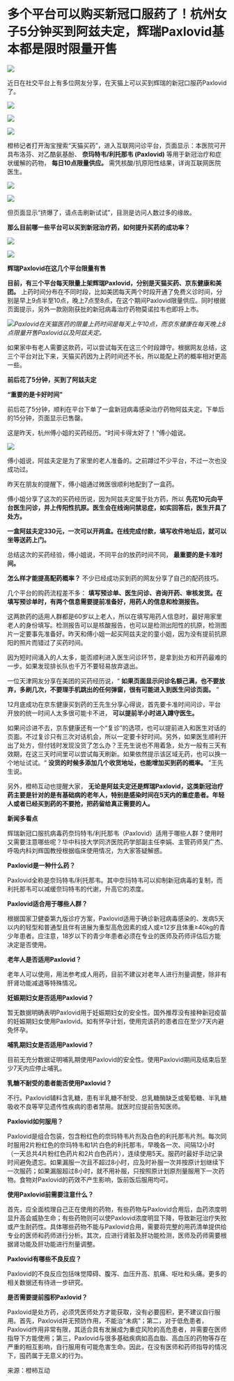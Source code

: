 # 多个平台可以购买新冠口服药了！杭州女子5分钟买到阿兹夫定，辉瑞Paxlovid基本都是限时限量开售

![](https://inews.gtimg.com/newsapp_bt/0/15603495262/1000)

近日在社交平台上有多位网友分享，在天猫上可以买到辉瑞的新冠口服药Paxlovid了。

![](https://inews.gtimg.com/newsapp_bt/0/15603495238/1000)

![](https://inews.gtimg.com/newsapp_bt/0/15603495240/1000)

![](https://inews.gtimg.com/newsapp_bt/0/15603495233/1000)

橙柿记者打开淘宝搜索“天猫买药”，进入互联网问诊平台，页面显示：本医院可开具布洛芬、对乙酷氨基酚、 **奈玛特韦/利托那韦 (Paxlovid)**
等用于新冠治疗和症状缓解的药物， **每日10点限量供应。** 需凭核酸/抗原阳性结果，详询互联网医院医生。

![](https://inews.gtimg.com/newsapp_bt/0/15603495244/1000)

![](https://inews.gtimg.com/newsapp_bt/0/15603495239/1000)

但页面显示“挤爆了，请点击刷新试试”，目测是访问人数过多的缘故。

**那么目前哪一些平台可以买到新冠治疗药，如何提升买药的成功率？**

![](https://inews.gtimg.com/newsapp_bt/0/15603495227/1000)

![](https://inews.gtimg.com/newsapp_bt/0/15603495234/1000)

**辉瑞Paxlovid在这几个平台限量有售**

**目前，有三个平台每天限量上架辉瑞Paxlovid，分别是天猫买药、京东健康和美团。**
上药时间分布在不同时段，比如美团每天两个时段开通了免费义诊时间，分别是早上9点半至10点，晚上7点至8点，在这个期间Paxlovid限量供应。同时根据页面提示，另外一款刚刚获批的新冠病毒治疗药物莫诺拉韦也即将上市。

![](https://inews.gtimg.com/newsapp_bt/0/15603495237/1000)_Paxlovid在天猫医药的限量上药时间是每天上午10点，而京东健康在每天晚上8点限量开售Paxlovid以及阿兹夫定。_

如果家中有老人需要这款药，可以尝试每天在这三个时段蹲守。根据网友总结，这三个平台对比下来，天猫买药因为上药时间还不长，所以能配上药的概率相对更高一些。

**前后花了5分钟，买到了阿兹夫定**

**“重要的是卡好时间”**

前后花了5分钟，顺利在平台下单了一盒新冠病毒感染治疗药物阿兹夫定。下单后的15分钟，页面显示已售罄。

这是昨天，杭州傅小姐的买药经历。“时间卡得太好了！”傅小姐说。

![](https://inews.gtimg.com/newsapp_bt/0/15603495229/1000)

傅小姐说，阿兹夫定是为了家里的老人准备的。之前蹲过不少平台，不过一次也没成功过。

昨天在朋友的提醒下，傅小姐通过微医很顺利地配到了一盒药。

傅小姐分享了这次的买药经历说，因为阿兹夫定属于处方药，所以
**先花10元向平台医生问诊，并上传阳性抗原。医生会在线询问禁忌症，如实回答后，医生开具了处方。**

**一盒阿兹夫定330元，一次可以开两盒。在线完成付款，填写收件地址后，就可以坐等送药上门。**

总结这次的买药经验，傅小姐说，不同平台的放药时间不同， **最重要的是卡准时间。**

**怎么样才能提高配药概率？** 不少已经成功买到药的网友分享了自己的配药技巧。

几个平台的购药流程差不多： **填写预诊单、医生问诊、咨询开药、审核发货。在填写预诊单时，有两个信息需要提前准备好，用药人的信息和检测报告。**

这两款药的适用人群都是60岁以上老人，所以在填写用药人信息时，最好用家里老人的身份填写。检测报告可以是核酸报告，也可以是检测出阳性的抗原，检测图片一定要事先准备好。昨天和傅小姐一起买阿兹夫定的童小姐，因为没有提前抗原阳的照片而错过了买药时间。

因为短时间涌入的人太多，能否顺利进入医生问诊环节，是拿到处方和开药最难的一步。如果发现排长队也千万不要轻易放弃退出。

一位天津网友分享在美团的买药经历说，“ **如果页面显示问诊名额己满，也不要放弃，多刷几次，不要理手机跳出的任何弹窗，很有可能进入到医生问诊页面。** ”

12月底成功在京东健康买到药的王先生分享心得说，首先要卡准时间问诊，平台开放的统一时间人太多很可能卡不进， **可以提前半小时进入蹲守医生。**

如果问诊进不去，京东健康还有一个“复诊”的选项，也可以提前进入和医生对话的页面。不过复诊只有三次对话机会，所以一定要卡好时间。另外，如果医生顺利开出了处方，但付钱时发现没货了怎么办？王先生说也不用着急，处方一般有三天有效期，在这三天时间里可以尝试每天刷新。如果依然提示该区域无药，也可以换一个地址试试。“
**没货的时候多添加几个收货地址，也能增加买到药的概率。** ”王先生说。

另外，橙柿互动也提醒大家，
**无论是阿兹夫定还是辉瑞Paxlovid，这类新冠治疗药主要是针对的是有基础病的老年人，特别是感染时间在5天内的重症患者。年轻人或者已经买到药的不要抢，把药留给真正需要的人。**

**新闻多看点**

辉瑞新冠口服抗病毒药奈玛特韦/利托那韦（Paxlovid）适用于哪些人群？使用时又需要注意哪些呢？华中科技大学同济医院药学部副主任李娟、主管药师吴广杰、呼吸内科刘辉国教授根据临床使用情况，为大家答疑解惑。

**Paxlovid是一种什么药？**

Paxlovid全称是奈玛特韦/利托那韦。其中奈玛特韦可以抑制新冠病毒的复制，而利托那韦可以减缓奈玛特韦的代谢，升高它的浓度。

**Paxlovid适合用于哪些人群？**

根据国家卫健委第九版诊疗方案，Paxlovid适用于确诊新冠病毒感染的、发病5天以内的轻型和普通型且伴有进展为重型高危因素的成人或≥12岁且体重≥40kg的青少年患者。应注意，18岁以下的青少年患者必须在专业的医师及药师评估后方能决定是否使用。

**老年人是否适用Paxlovid？**

老年人可以使用，用法参考成人用药，目前不建议对老年人进行剂量调整，除非有肝肾功能减退等特殊情况。

**妊娠期妇女是否适用Paxlovid？**

暂无数据明确表明Paxlovid用于妊娠期妇女的安全性。国外推荐没有接种新冠疫苗的妊娠期妇女使用Paxlovid。如有怀孕计划，使用完该药的患者应在至少7天内避免怀孕。

**哺乳期妇女是否适用Paxlovid？**

目前无充分数据证明哺乳期使用Paxlovid的安全性。使用Paxlovid期间及结束后至少7天内应停止哺乳。

**乳糖不耐受的患者能否使用Paxlovid？**

不行。Paxlovid辅料含乳糖，患有半乳糖不耐受、总乳糖酶缺乏或葡萄糖、半乳糖吸收不良等罕见遗传性疾病的患者禁用。就医时应提前告知医师。

**Paxlovid如何服用？**

Paxlovid是组合包装，包含粉红色的奈玛特韦片剂及白色的利托那韦片剂。每次同时服用2片粉红色的奈玛特韦和1片白色的利托那韦，早晚各一次、间隔12小时（一天总共4片粉红色药片和2片白色药片），连续使用5天。服药时最好手动记录时间避免遗忘。如果漏服一次且不超过8小时，应及时补服一次并按原计划继续下一次服药；如果漏服超过8小时，就不用补服，只按照原计划原剂量服用下一次药物。食物对Paxlovid的药效不产生影响，饭前饭后服用均可。

**使用Paxlovid前需要注意什么？**

首先，应全面梳理自己正在使用的药物，有些药物与Paxlovid合用后，血药浓度明显升高会威胁生命；有些药物则可以使Paxlovid浓度明显下降，导致新冠治疗失败或产生耐药性。具体哪些药物不能与Paxlovid合用，需要将完整的用药清单提供给专业的医师和药师进行分析。其次，应进行肾脏及肝功能检测，医师及药师需要根据肾功能及肝功能进行剂量调整。

**Paxlovid有哪些不良反应？**

Paxlovid的不良反应包括味觉障碍、腹泻、血压升高、肌痛、呕吐和头痛。更多的相关数据还有待进一步研究。

**是否需要提前囤积Paxlovid？**

Paxlovid是处方药，必须凭医师处方才能获取，没有必要囤积，更不建议自行服用。首先，Paxlovid并无预防作用，不能治“未病”；第二，对于低危患者，Paxlovid作用非常有限，其适合具有发展成为重症风险的高危患者，并需要在医师指导下方能使用；第三，Paxlovid与很多基础疾病如高血脂、高血压的药物等存在严重的相互影响，自行服用有可能危害生命。因此，在没有医师和药师指导的情况下，囤药属于无意义的行为。

来源：橙柿互动

